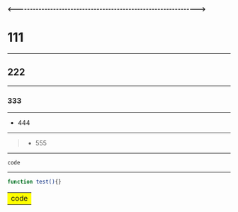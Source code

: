 **<--------------------------------------------------------------->**
# 111

****

## 222

****

### 333

****

- 444

****

> * 555

****

    code

****

```bash
function test(){}
```


<table><tr><td bgcolor=yellow>
    code
</td></tr></table>

